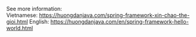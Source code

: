 See more information:<br />
Vietnamese: https://huongdanjava.com/spring-framework-xin-chao-the-gioi.html
English: https://huongdanjava.com/en/spring-framework-hello-world.html